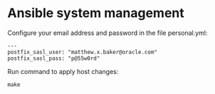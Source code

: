 Ansible system management
=========================

Configure your email address and password in the file personal.yml:

    ---
    postfix_sasl_user: "matthew.x.baker@oracle.com"
    postfix_sasl_pass: "p@55w0rd"

Run command to apply host changes:

    make

